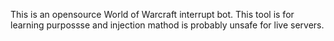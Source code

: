 This is an opensource World of Warcraft interrupt bot.
This tool is for learning purpossse and injection mathod is probably unsafe for live servers.
